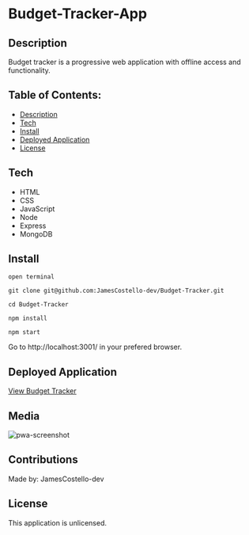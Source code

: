# Budget-Tracker-App

## Description
Budget tracker is a progressive web application with offline access and functionality.

## Table of Contents:
- [Description](#description)
- [Tech](#tech)
- [Install](#install)
- [Deployed Application](#deployed-application)
- [License](#license)

## Tech
* HTML
* CSS
* JavaScript
* Node
* Express
* MongoDB

## Install
`open terminal`

`git clone git@github.com:JamesCostello-dev/Budget-Tracker.git`

`cd Budget-Tracker`

`npm install`

`npm start`

Go to http://localhost:3001/ in your prefered browser.

## Deployed Application
[View Budget Tracker](https://budget-tracker-c5daa.web.app//)

## Media
![pwa-screenshot](https://user-images.githubusercontent.com/28774706/108287172-9fa5ec00-7147-11eb-86ac-058554659b43.png)

## Contributions
Made by: JamesCostello-dev

## License
This application is unlicensed.
